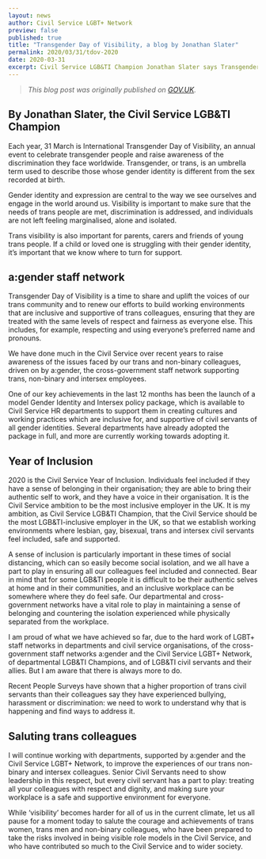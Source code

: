 ```yaml
---
layout: news
author: Civil Service LGBT+ Network 
preview: false
published: true
title: "Transgender Day of Visibility, a blog by Jonathan Slater"
permalink: 2020/03/31/tdov-2020
date: 2020-03-31
excerpt: Civil Service LGB&TI Champion Jonathan Slater says Transgender Day of Visibility is "a time to share and uplift the voices of our trans community", but we should treat all our colleagues with respect at all times.
---
```


> *This blog post was originally published on [GOV.UK](https://civilservice.blog.gov.uk/2020/03/31/transgender-day-of-visibility/).* 

## By Jonathan Slater, the Civil Service LGB&TI Champion 

Each year, 31 March is International Transgender Day of Visibility, an annual event to celebrate transgender people and raise awareness of the discrimination they face worldwide. Transgender, or trans, is an umbrella term used to describe those whose gender identity is different from the sex recorded at birth.  

Gender identity and expression are central to the way we see ourselves and engage in the world around us. Visibility is important to make sure that the needs of trans people are met, discrimination is addressed, and individuals are not left feeling marginalised, alone and isolated.  

Trans visibility is also important for parents, carers and friends of young trans people.  If a child or loved one is struggling with their gender identity, it’s important that we know where to turn for support. 

## a:gender staff network 
Transgender Day of Visibility is a time to share and uplift the voices of our trans community and to renew our efforts to build working environments that are inclusive and supportive of trans colleagues, ensuring that they are treated with the same levels of respect and fairness as everyone else. This includes, for example, respecting and using everyone’s preferred name and pronouns. 

We have done much in the Civil Service over recent years to raise awareness of the issues faced by our trans and non-binary colleagues, driven on by a:gender, the cross-government staff network supporting trans, non-binary and intersex employees.

One of our key achievements in the last 12 months has been the launch of a model Gender Identity and Intersex policy package, which is available to Civil Service HR departments to support them in creating cultures and working practices which are inclusive for, and supportive of civil servants of all gender identities. Several departments have already adopted the package in full, and more are currently working towards adopting it. 

## Year of Inclusion
2020 is the Civil Service Year of Inclusion. Individuals feel included if they have a sense of belonging in their organisation; they are able to bring their authentic self to work, and they have a voice in their organisation. It is the Civil Service ambition to be the most inclusive employer in the UK. It is my ambition, as Civil Service LGB&TI Champion, that the Civil Service should be the most LGB&TI-inclusive employer in the UK, so that we establish working environments where lesbian, gay, bisexual, trans and intersex civil servants feel included, safe and supported.

A sense of inclusion is particularly important in these times of social distancing, which can so easily become social isolation, and we all have a part to play in ensuring all our colleagues feel included and connected. Bear in mind that for some LGB&TI people it is difficult to be their authentic selves at home and in their communities, and an inclusive workplace can be somewhere where they do feel safe. Our departmental and cross-government networks have a vital role to play in maintaining a sense of belonging and countering the isolation experienced while physically separated from the workplace.  

I am proud of what we have achieved so far, due to the hard work of LGBT+ staff networks in departments and civil service organisations, of the cross-government staff networks a:gender and the Civil Service LGBT+ Network, of departmental LGB&TI Champions, and of LGB&TI civil servants and their allies. But I am aware that there is always more to do. 

Recent People Surveys have shown that a higher proportion of trans civil servants than their colleagues say they have experienced bullying, harassment or discrimination: we need to work to understand why that is happening and find ways to address it. 

## Saluting trans colleagues
I will continue working with departments, supported by a:gender and the Civil Service LGBT+ Network, to improve the experiences of our trans non-binary and intersex colleagues. Senior Civil Servants need to show leadership in this respect, but every civil servant has a part to play: treating all your colleagues with respect and dignity, and making sure your workplace is a safe and supportive environment for everyone. 

While ‘visibility’ becomes harder for all of us in the current climate, let us all pause for a moment today to salute the courage and achievements of trans women, trans men and non-binary colleagues, who have been prepared to take the risks involved in being visible role models in the Civil Service, and who have contributed so much to the Civil Service and to wider society.
